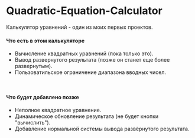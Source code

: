 # Quadratic-Equation-Calculator
Калькулятор уравнений - один из моих первых проектов.

<h4> Что есть в этом калькуляторе </h4>
<ul>
  <li> Вычисление квадратных уравнений (пока только это). </li>
  <li> Вывод развернутого результата (позже он станет еще более развернутым). </li>
  <li> Пользоватильское ограничение диапазона вводных чисел. </li>
</ul>
<br/>
<h4> Что будет добавлено позже </h4>
<ul>
  <li> Неполное квадратное уравнение. </li>
  <li> Динамическое обновление результата (не будет кнопки "вычислить"). </li>
  <li> Добавление нормальной системы вывода развёрнутого результата. </li>
</ul>
